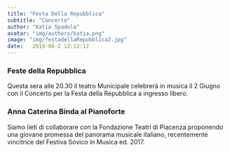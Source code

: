 ```yaml
---
title: "Festa Della Repubblica"
subtitle: "Concerto"
author: "Katia Spadola"
avatar: "img/authors/katia.png"
image: "img/festadellaRepubblica2.jpg"
date:   2019-06-2 12:12:12
---
```


### Feste della Repubblica
Questa sera alle 20.30 il teatro Municipale celebrerà in musica il 2 Giugno con il Concerto per la Festa della Repubblica a ingresso libero.


### Anna Caterina Binda al Pianoforte
Siamo lieti di collaborare con la Fondazione Teatri di Piacenza proponendo una giovane promessa del panorama musicale italiano, recentemente vincitrice del Festiva Sovico in Musica ed. 2017.
